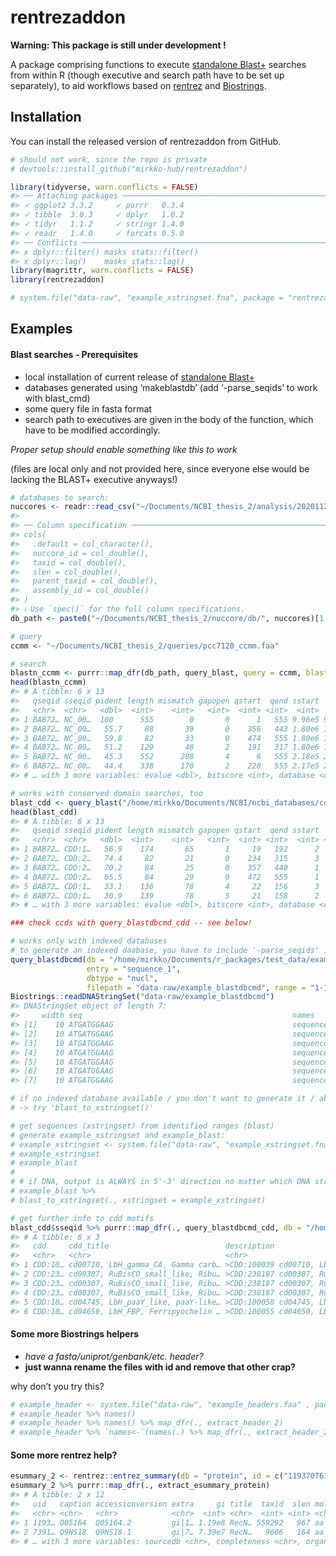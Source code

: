 
<!-- README.md is generated from README.Rmd. Please edit that file -->

# rentrezaddon

**Warning: This package is still under development \!**

A package comprising functions to execute [standalone
Blast+](https://www.ncbi.nlm.nih.gov/books/NBK279690/) searches from
within R (though executive and search path have to be set up
separately), to aid workflows based on
[rentrez](https://docs.ropensci.org/rentrez/) and
[Biostrings](https://bioconductor.org/packages/release/bioc/html/Biostrings.html).

## Installation

You can install the released version of rentrezaddon from GitHub.

``` r
# should not work, since the repo is private
# devtools::install_github("mirkko-hub/rentrezaddon")
```

``` r
library(tidyverse, warn.conflicts = FALSE)
#> ── Attaching packages ────────────────────────────────────────────────────────────────────────────────────────────────────────────────────── tidyverse 1.3.0 ──
#> ✓ ggplot2 3.3.2     ✓ purrr   0.3.4
#> ✓ tibble  3.0.3     ✓ dplyr   1.0.2
#> ✓ tidyr   1.1.2     ✓ stringr 1.4.0
#> ✓ readr   1.4.0     ✓ forcats 0.5.0
#> ── Conflicts ───────────────────────────────────────────────────────────────────────────────────────────────────────────────────────── tidyverse_conflicts() ──
#> x dplyr::filter() masks stats::filter()
#> x dplyr::lag()    masks stats::lag()
library(magrittr, warn.conflicts = FALSE)
library(rentrezaddon)
```

``` r
# system.file("data-raw", "example_xstringset.fna", package = "rentrezaddon", mustWork = TRUE)
```

## Examples

#### Blast searches - Prerequisites

  - local installation of current release of [standalone
    Blast+](https://www.ncbi.nlm.nih.gov/books/NBK279690/)
  - databases generated using ‘makeblastdb’ (add ‘-parse\_seqids’ to
    work with blast\_cmd)
  - some query file in fasta format
  - search path to executives are given in the body of the function,
    which have to be modified accordingly.

*Proper setup should enable something like this to work*

(files are local only and not provided here, since everyone else would
be lacking the BLAST+ executive anyways\!)

``` r
# databases to search:
nuccores <- readr::read_csv("~/Documents/NCBI_thesis_2/analysis/20201120_assembly_information_rbcl_form.csv") %$% caption
#> 
#> ── Column specification ───────────────────────────────────────────────────────────────────────────────────────────────────────────────────────────────────────
#> cols(
#>   .default = col_character(),
#>   nuccore_id = col_double(),
#>   taxid = col_double(),
#>   slen = col_double(),
#>   parent_taxid = col_double(),
#>   assembly_id = col_double()
#> )
#> ℹ Use `spec()` for the full column specifications.
db_path <- paste0("~/Documents/NCBI_thesis_2/nuccore/db/", nuccores)[1:100]

# query
ccmm <- "~/Documents/NCBI_thesis_2/queries/pcc7120_ccmm.faa"

# search
blastn_ccmm <- purrr::map_dfr(db_path, query_blast, query = ccmm, blast = tblastn)
head(blastn_ccmm)
#> # A tibble: 6 x 13
#>   qseqid sseqid pident length mismatch gapopen qstart  qend sstart   send
#>   <chr>  <chr>   <dbl>  <int>    <int>   <int>  <int> <int>  <int>  <int>
#> 1 BAB72… NC_00…  100      555        0       0      1   555 9.96e5 9.94e5
#> 2 BAB72… NC_00…   55.7     88       39       0    356   443 1.80e6 1.80e6
#> 3 BAB72… NC_00…   59.8     82       33       0    474   555 1.80e6 1.80e6
#> 4 BAB72… NC_00…   51.2    129       48       2    191   317 1.80e6 1.80e6
#> 5 BAB72… NC_00…   45.3    552      288       4      6   555 2.18e5 2.17e5
#> 6 BAB72… NC_00…   44.4    338      170       2    228   555 2.17e5 2.16e5
#> # … with 3 more variables: evalue <dbl>, bitscore <int>, database <chr>

# works with conserved domain searches, too
blast_cdd <- query_blast("/home/mirkko/Documents/NCBI/ncbi_databases/cdd/Cdd_NCBI", query = ccmm, blast = blastp)
head(blast_cdd)
#> # A tibble: 6 x 13
#>   qseqid sseqid pident length mismatch gapopen qstart  qend sstart  send
#>   <chr>  <chr>   <dbl>  <int>    <int>   <int>  <int> <int>  <int> <int>
#> 1 BAB72… CDD:1…   56.9    174       65       1     19   192      2   165
#> 2 BAB72… CDD:2…   74.4     82       21       0    234   315      3    84
#> 3 BAB72… CDD:2…   70.2     84       25       0    357   440      1    84
#> 4 BAB72… CDD:2…   65.5     84       29       0    472   555      1    84
#> 5 BAB72… CDD:1…   33.1    136       78       4     22   156      3   126
#> 6 BAB72… CDD:1…   30.9    139       78       5     21   158      2   123
#> # … with 3 more variables: evalue <dbl>, bitscore <int>, database <chr>

### check ccds with query_blastdbcmd_cdd -- see below!
```

``` r
# works only with indexed databases
# to generate an indexed daabase, you have to include '-parse_seqids' in 'makeblastdb' command!
query_blastdbcmd(db = "/home/mirkko/Documents/r_packages/test_data/example_db",
                 entry = "sequence_1",
                 dbtype = "nucl",
                 filepath = "data-raw/example_blastdbcmd", range = "1-10", strand = "minus")
Biostrings::readDNAStringSet("data-raw/example_blastdbcmd")
#> DNAStringSet object of length 7:
#>     width seq                                               names               
#> [1]    10 ATGATGGAAG                                        sequence_1:c10-1 
#> [2]    10 ATGATGGAAG                                        sequence_1:c10-1 
#> [3]    10 ATGATGGAAG                                        sequence_1:c10-1 
#> [4]    10 ATGATGGAAG                                        sequence_1:c10-1 
#> [5]    10 ATGATGGAAG                                        sequence_1:c10-1 
#> [6]    10 ATGATGGAAG                                        sequence_1:c10-1 
#> [7]    10 ATGATGGAAG                                        sequence_1:c10-1

# if no indexed database available / you don't want to generate it / above function does not work fo you
# -> try 'blast_to_xstringset()'
```

``` r
# get sequences (xstringset) from identified ranges (blast)
# generate example_xstringset and example_blast:
# example_xstringset <- system.file("data-raw", "example_xstringset.fna" , package = "rentrezaddon", mustWork = TRUE) %>% Biostrings::readDNAStringSet(.)
# example_xstringset
# example_blast
# 
# # if DNA, output is ALWAYS in 5'-3' direction no matter which DNA strand the region is on!
# example_blast %>%
# blast_to_xstringset(., xstringset = example_xstringset)
```

``` r
# get further info to cdd motifs
blast_cdd$sseqid %>% purrr::map_dfr(., query_blastdbcmd_cdd, db = "/home/mirkko/Documents/NCBI/ncbi_databases/cdd/Cdd_NCBI")
#> # A tibble: 6 x 3
#>   cdd     cdd_title                          description                        
#>   <chr>   <chr>                              <chr>                              
#> 1 CDD:10… cd00710, LbH_gamma_CA, Gamma carb… >CDD:100039 cd00710, LbH_gamma_CA,…
#> 2 CDD:23… cd00307, RuBisCO_small_like, Ribu… >CDD:238187 cd00307, RuBisCO_small…
#> 3 CDD:23… cd00307, RuBisCO_small_like, Ribu… >CDD:238187 cd00307, RuBisCO_small…
#> 4 CDD:23… cd00307, RuBisCO_small_like, Ribu… >CDD:238187 cd00307, RuBisCO_small…
#> 5 CDD:10… cd04745, LbH_paaY_like, paaY-like… >CDD:100058 cd04745, LbH_paaY_like…
#> 6 CDD:10… cd04650, LbH_FBP, Ferripyochelin … >CDD:100055 cd04650, LbH_FBP, Ferr…
```

#### Some more Biostrings helpers

  - *have a fasta/uniprot/genbank/etc. header?*
  - **just wanna rename the files with id and remove that other crap?**

why don’t you try this?

``` r
# example_header <- system.file("data-raw", "example_headers.faa" , package = "rentrezaddon", mustWork = TRUE) %>% Biostrings::readAAStringSet(.)
# example_header %>% names()
# example_header %>% names() %>% map_dfr(., extract_header_2)
# example_header %>% `names<-`(names(.) %>% map_dfr(., extract_header_2) %$% faa_id)
```

#### Some more rentrez help?

``` r
esummary_2 <- rentrez::entrez_summary(db = "protein", id = c("119370761", "73919686"))
esummary_2 %>% purrr::map_dfr(., extract_esummary_protein)
#> # A tibble: 2 x 12
#>   uid   caption accessionversion extra     gi title  taxid  slen moltype
#>   <chr> <chr>   <chr>            <chr>  <int> <chr>  <int> <int> <chr>  
#> 1 1193… Q05164  Q05164.2         gi|1… 1.19e8 RecN… 559292   967 aa     
#> 2 7391… Q9NS18  Q9NS18.1         gi|7… 7.39e7 RecN…   9606   164 aa     
#> # … with 3 more variables: sourcedb <chr>, completeness <chr>, organism <chr>
```
